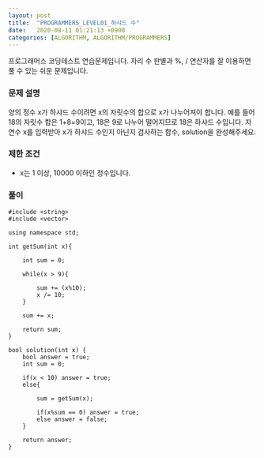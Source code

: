 ```yaml
---
layout: post
title:  "PROGRAMMERS_LEVEL01_하샤드 수"
date:   2020-08-11 01:21:13 +0900
categories: [ALGORITHM, ALGORITHM/PROGRAMMERS]
---
```


프로그래머스 코딩테스트 연습문제입니다. 자리 수 판별과 %, / 연산자를 잘 이용하면 풀 수 있는 쉬운 문제입니다.

### 문제 설명
양의 정수 x가 하샤드 수이려면 x의 자릿수의 합으로 x가 나누어져야 합니다. 예를 들어 18의 자릿수 합은 1+8=9이고, 18은 9로 나누어 떨어지므로 18은 하샤드 수입니다. 자연수 x를 입력받아 x가 하샤드 수인지 아닌지 검사하는 함수, solution을 완성해주세요.

### 제한 조건
- x는 1 이상, 10000 이하인 정수입니다.

### 풀이

```
#include <string>
#include <vector>

using namespace std;

int getSum(int x){

    int sum = 0;

    while(x > 9){

        sum += (x%10);           
        x /= 10;
    }

    sum += x;

    return sum;
}

bool solution(int x) {
    bool answer = true;
    int sum = 0;

    if(x < 10) answer = true;
    else{

        sum = getSum(x);

        if(x%sum == 0) answer = true;
        else answer = false;
    }

    return answer;
}
```
